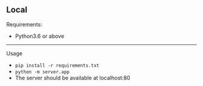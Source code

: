 ## Local

Requirements:

- Python3.6 or above

---

Usage

- `pip install -r requirements.txt`
- `python -m server.app`
- The server should be available at localhost:80
